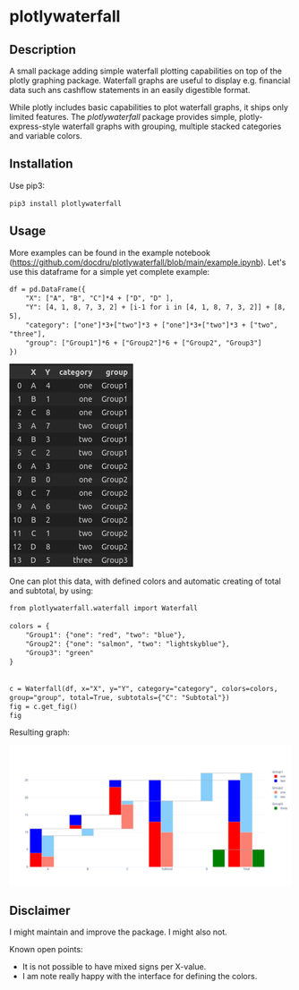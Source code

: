 # plotlywaterfall

## Description 

A small package adding simple waterfall plotting capabilities on top of the plotly graphing package. Waterfall graphs are useful to display e.g. financial data such ans cashflow statements in an easily digestible format. 

While plotly includes basic capabilities to plot waterfall graphs, it ships only limited features. The *plotlywaterfall* package provides simple, plotly-express-style waterfall graphs with grouping, multiple stacked categories and variable colors. 

## Installation

Use pip3: 

`pip3 install plotlywaterfall`

## Usage

More examples can be found in the example notebook (https://github.com/docdru/plotlywaterfall/blob/main/example.ipynb). Let's use this dataframe for a simple yet complete example: 

    df = pd.DataFrame({
        "X": ["A", "B", "C"]*4 + ["D", "D" ], 
        "Y": [4, 1, 8, 7, 3, 2] + [i-1 for i in [4, 1, 8, 7, 3, 2]] + [8, 5],
        "category": ["one"]*3+["two"]*3 + ["one"]*3+["two"]*3 + ["two", "three"],
        "group": ["Group1"]*6 + ["Group2"]*6 + ["Group2", "Group3"]
    })

![DF](https://raw.githubusercontent.com/docdru/plotlywaterfall/main/examples/example_df.png)


One can plot this data, with defined colors and automatic creating of total and subtotal, by using: 


    from plotlywaterfall.waterfall import Waterfall
    
    colors = {
        "Group1": {"one": "red", "two": "blue"},
        "Group2": {"one": "salmon", "two": "lightskyblue"},
        "Group3": "green"
    }


    c = Waterfall(df, x="X", y="Y", category="category", colors=colors, group="group", total=True, subtotals={"C": "Subtotal"})
    fig = c.get_fig()
    fig



Resulting graph:

![Example](https://raw.githubusercontent.com/docdru/plotlywaterfall/main/examples/example.png)


## Disclaimer

I might maintain and improve the package. I might also not.

Known open points: 
- It is not possible to have mixed signs per X-value.
- I am note really happy with the interface for defining the colors.
